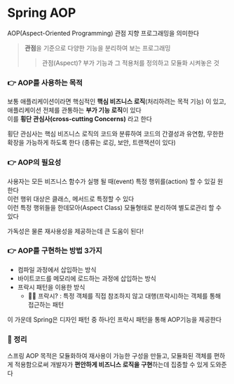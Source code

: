 # Spring AOP
AOP(Aspect-Oriented Programming) 관점 지향 프로그래밍을 의미한다
> **관점**을 기준으로 다양한 기능을 분리하여 보는 프로그래밍
> > 관점(Aspect)? 부가 기능과 그 적용처를 정의하고 모듈화 시켜놓은 것

### 👉 AOP를 사용하는 목적  
보통 애플리케이션이라면 핵심적인 **핵심 비즈니스 로직**(처리하려는 목적 기능) 이 있고, 애플리케이션 전체를 관통하는 **부가 기능 로직**이 있다    
이를 **횡단 관심사(cross-cutting Concerns)** 라고 한다  

횡단 관심사는 핵심 비즈니스 로직의 코드와 분류하여 코드의 간결성과 유연함, 무한한 확장을 가능하게 하도록 한다 (종류는 로깅, 보안, 트랜잭션이 있다)

### 👉 AOP의 필요성
사용자는 모든 비즈니스 함수가 실행 될 때(event) 특정 행위를(action) 할 수 있길 원한다  
이런 행위 대상은 클래스, 메서드로 특정할 수 있다  
이런 특정 행위들을 한데모아(Aspect Class) 모듈형태로 분리하여 별도로관리 할 수 있다 

가독성은 물론 재사용성을 제공하는데 큰 도움이 된다!

### 👉 AOP를 구현하는 방법 3가지
* 컴파일 과정에서 삽입하는 방식
* 바이트코드를 메모리에 로드하는 과정에 삽입하는 방식
* 프락시 패턴을 이용한 방식
  * 🙋‍♀️ 프락시? : 특정 객체를 직접 참조하지 않고 대행(프락시)하는 객체를 통해 접근하는 패턴

이 가운데 Spring은 디자인 패턴 중 하나인 프락시 패턴을 통해 AOP기능을 제공한다  

### 🙌 정리
스프링 AOP 목적은 모듈화하여 재사용이 가능한 구성을 만들고, 모듈화된 객체를 편하게 적용함으로써 개발자가 **편안하게 비즈니스 로직을 구현**하는데 집중할 수 있게 도와준다
